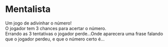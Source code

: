 # Mentalista<br>
Um jogo de adivinhar o número!<br>
O jogador tem 3 chances para acertar o número.<br>
Errando as 3 tentativas o jogador perde...Onde aparecera uma frase falando que o jogador perdeu, e que o número certo é...

